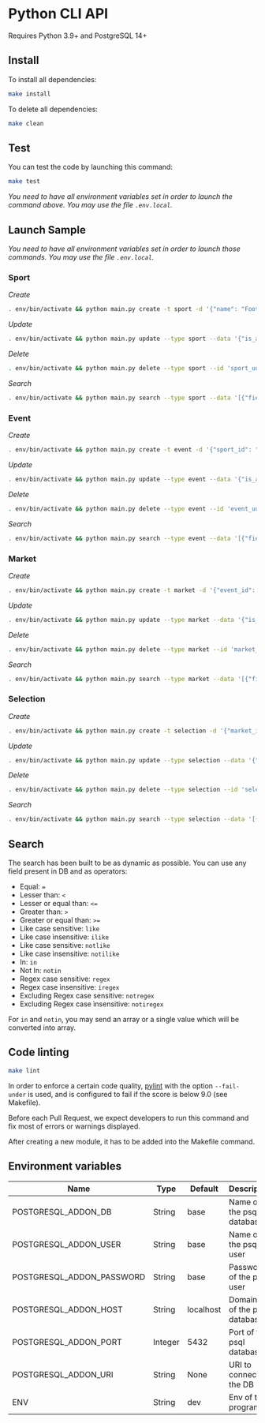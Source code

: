 # Python CLI API

Requires Python 3.9+ and PostgreSQL 14+

## Install

To install all dependencies:

```bash
make install
```

To delete all dependencies:

```bash
make clean
```

## Test

You can test the code by launching this command:

```bash
make test
```

*You need to have all environment variables set in order to launch the command above. You may use the file `.env.local`.*

## Launch Sample

*You need to have all environment variables set in order to launch those commands. You may use the file `.env.local`.*

### Sport

*Create*
```bash
. env/bin/activate && python main.py create -t sport -d '{"name": "Football", "display_name": "Football", "order": 0, "is_active": true}'
````

*Update*
```bash
. env/bin/activate && python main.py update --type sport --data '{"is_active": false}' --id 'sport_uuid'
````

*Delete*
```bash
. env/bin/activate && python main.py delete --type sport --id 'sport_uuid'
````

*Search*
```bash
. env/bin/activate && python main.py search --type sport --data '[{"field": "name", "operator": "in", "value": ["Football", "Test"]}, {"field": "is_active", "operator": "=", "value": false}]'
```

### Event

*Create*
```bash
. env/bin/activate && python main.py create -t event -d '{"sport_id": "sport_uuid", "name": "Football v England", "display_name": "Football v England", "type": "inplay", "status": "inplay", "is_active": true}'
````

*Update*
```bash
. env/bin/activate && python main.py update --type event --data '{"is_active": false}' --id 'event_uuid'
````

*Delete*
```bash
. env/bin/activate && python main.py delete --type event --id 'event_uuid'
````

*Search*
```bash
. env/bin/activate && python main.py search --type event --data '[{"field": "type", "operator": "notin", "value": ["PREPLAY"]}]'
```

### Market

*Create*
```bash
. env/bin/activate && python main.py create -t market -d '{"event_id": "event_uuid", "name": "Full Time Result", "display_name": "Full Time Result", "order": 0, "schema": 1, "columns": 5, "is_active": true}'
````

*Update*
```bash
. env/bin/activate && python main.py update --type market --data '{"is_active": false}' --id 'market_uuid'
````

*Delete*
```bash
. env/bin/activate && python main.py delete --type market --id 'market_uuid'
````

*Search*
```bash
. env/bin/activate && python main.py search --type market --data '[{"field": "columns", "operator": ">=", "value": 5}]'
```

### Selection

*Create*
```bash
. env/bin/activate && python main.py create -t selection -d '{"market_id": "market_uuid", "name": "Full Time Result", "display_name": "Full Time Result", "price": 10.01, "outcome": "UNSETTLED", "is_active": true}'
````

*Update*
```bash
. env/bin/activate && python main.py update --type selection --data '{"is_active": false}' --id 'selection_uuid'
````

*Delete*
```bash
. env/bin/activate && python main.py delete --type selection --id 'selection_uuid'
````

*Search*
```bash
. env/bin/activate && python main.py search --type selection --data '[{"field": "name", "operator": "regex", "value": "Full Time Result"}]'
```

## Search

The search has been built to be as dynamic as possible. You can use any field present in DB and as operators:

 * Equal: `=`
 * Lesser than: `<`
 * Lesser or equal than: `<=`
 * Greater than: `>`
 * Greater or equal than: `>=`
 * Like case sensitive: `like`
 * Like case ìnsensitive: `ilike`
 * Like case sensitive: `notlike`
 * Like case ìnsensitive: `notilike`
 * In: `in`
 * Not In: `notin`
 * Regex case sensitive: `regex`
 * Regex case ìnsensitive: `iregex`
 * Excluding Regex case sensitive: `notregex`
 * Excluding Regex case ìnsensitive: `notiregex`

For `in` and `notin`, you may send an array or a single value which will be converted into array.

## Code linting

```bash
make lint
```

In order to enforce a certain code quality, [pylint](https://pypi.org/project/pylint/) with the option `--fail-under` is used, and is configured to fail if the score is below 9.0 (see Makefile).

Before each Pull Request, we expect developers to run this command and fix most of errors or warnings displayed.

After creating a new module, it has to be added into the Makefile command.

## Environment variables

| Name                          | Type    | Default                                      | Description                                                                                      |
| ----------------------------- | ------- | -------------------------------------------- | ------------------------------------------------------------------------------------------------ |
| POSTGRESQL_ADDON_DB           | String  | base                                         | Name of the psql database                                                                   |
| POSTGRESQL_ADDON_USER         | String  | base                                         | Name of the psql user                                                                       |
| POSTGRESQL_ADDON_PASSWORD     | String  | base                                         | Password of the psql user                                                                       |
| POSTGRESQL_ADDON_HOST         | String  | localhost                                    | Domain/Ip of the psql database                                                                   |
| POSTGRESQL_ADDON_PORT         | Integer | 5432                                         | Port of the psql database                                                                   |
| POSTGRESQL_ADDON_URI			| String  | None | URI to connect to the DB |
| ENV 							| String  | dev | Env of the program |
